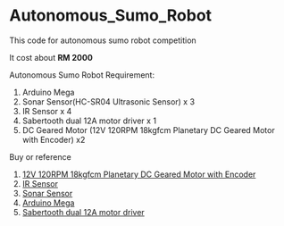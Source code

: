 # Autonomous_Sumo_Robot
This code for autonomous sumo robot competition

It cost about **RM 2000**

Autonomous Sumo Robot Requirement:
1. Arduino Mega
2. Sonar Sensor(HC-SR04 Ultrasonic Sensor) x 3 
3. IR Sensor x 4
4. Sabertooth dual 12A motor driver x 1
5. DC Geared Motor (12V 120RPM 18kgfcm Planetary DC Geared Motor with Encoder) x2


Buy or reference
1. [12V 120RPM 18kgfcm Planetary DC Geared Motor with Encoder](https://www.cytron.io/c-84-dc-motor/c-91-dc-geared-motor/c-494-ig42-with-encoder-planetary-gear/p-ig42e-49k)
2. [IR Sensor](https://www.cytron.io/p-sn-gp2y0a21?search=ir%20sonar&description=1)
3. [Sonar Sensor](https://www.cytron.io/p-sn-hc-sr04?search=ir%20sonar&description=1)
4. [Arduino Mega](https://www.cytron.io/p-arduino-mega2560)
5. [Sabertooth dual 12A motor driver](https://www.dfrobot.com/product-304.html)
